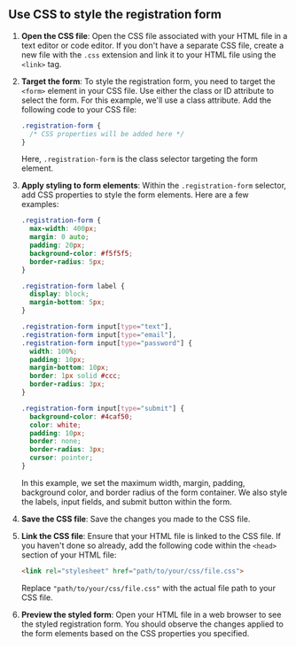 

## Use CSS to style the registration form

1. **Open the CSS file**: Open the CSS file associated with your HTML file in a text editor or code editor. If you don't have a separate CSS file, create a new file with the `.css` extension and link it to your HTML file using the `<link>` tag.

2. **Target the form**: To style the registration form, you need to target the `<form>` element in your CSS file. Use either the class or ID attribute to select the form. For this example, we'll use a class attribute. Add the following code to your CSS file:

   ```css
   .registration-form {
     /* CSS properties will be added here */
   }
   ```

   Here, `.registration-form` is the class selector targeting the form element.

3. **Apply styling to form elements**: Within the `.registration-form` selector, add CSS properties to style the form elements. Here are a few examples:

   ```css
   .registration-form {
     max-width: 400px;
     margin: 0 auto;
     padding: 20px;
     background-color: #f5f5f5;
     border-radius: 5px;
   }

   .registration-form label {
     display: block;
     margin-bottom: 5px;
   }

   .registration-form input[type="text"],
   .registration-form input[type="email"],
   .registration-form input[type="password"] {
     width: 100%;
     padding: 10px;
     margin-bottom: 10px;
     border: 1px solid #ccc;
     border-radius: 3px;
   }

   .registration-form input[type="submit"] {
     background-color: #4caf50;
     color: white;
     padding: 10px;
     border: none;
     border-radius: 3px;
     cursor: pointer;
   }
   ```

   In this example, we set the maximum width, margin, padding, background color, and border radius of the form container. We also style the labels, input fields, and submit button within the form.

4. **Save the CSS file**: Save the changes you made to the CSS file.

5. **Link the CSS file**: Ensure that your HTML file is linked to the CSS file. If you haven't done so already, add the following code within the `<head>` section of your HTML file:

   ```html
   <link rel="stylesheet" href="path/to/your/css/file.css">
   ```

   Replace `"path/to/your/css/file.css"` with the actual file path to your CSS file.

6. **Preview the styled form**: Open your HTML file in a web browser to see the styled registration form. You should observe the changes applied to the form elements based on the CSS properties you specified.

